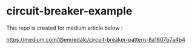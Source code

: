 # circuit-breaker-example

This repo is created for medium article below : 

https://medium.com/@emredalc/circuit-breaker-pattern-8a1607b7a4b4
